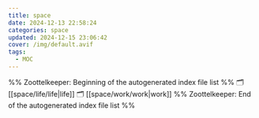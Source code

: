 ```yaml
---
title: space
date: 2024-12-13 22:58:24
categories: space
updated: 2024-12-15 23:06:42
cover: /img/default.avif
tags: 
  - MOC
---
```

%% Zoottelkeeper: Beginning of the autogenerated index file list  %%
🗂️ [[space/life/life|life]]
🗂️ [[space/work/work|work]]
%% Zoottelkeeper: End of the autogenerated index file list  %%
